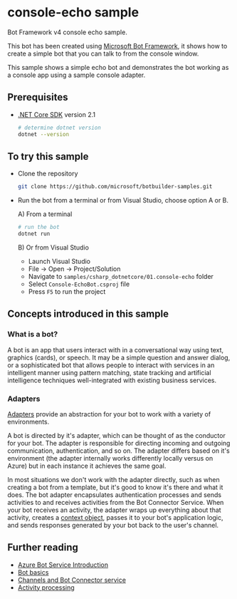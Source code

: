# console-echo sample

Bot Framework v4 console echo sample.

This bot has been created using [Microsoft Bot Framework][1], it shows how to create a simple bot that you can talk to from the console window.

This sample shows a simple echo bot and demonstrates the bot working as a console app using a sample console adapter.

## Prerequisites

- [.NET Core SDK][4] version 2.1

  ```bash
  # determine dotnet version
  dotnet --version
  ```

## To try this sample

- Clone the repository

  ```bash
  git clone https://github.com/microsoft/botbuilder-samples.git
  ```

- Run the bot from a terminal or from Visual Studio, choose option A or B.

  A) From a terminal

    ```bash
    # run the bot
    dotnet run
    ```

  B) Or from Visual Studio

  - Launch Visual Studio
  - File -> Open -> Project/Solution
  - Navigate to `samples/csharp_dotnetcore/01.console-echo` folder
  - Select `Console-EchoBot.csproj` file
  - Press `F5` to run the project



## Concepts introduced in this sample

### What is a bot?
A bot is an app that users interact with in a conversational way using text, graphics (cards), or speech. It may be a simple question and answer dialog, or a sophisticated bot that allows people to interact with services in an intelligent manner using pattern matching, state tracking and artificial intelligence techniques well-integrated with existing business services.

### Adapters
[Adapters](https://docs.microsoft.com/dotnet/api/microsoft.bot.builder.adapters?view=botbuilder-4.0.0-alpha) provide an abstraction for your bot to work with a variety of environments.

A bot is directed by it's adapter, which can be thought of as the conductor for your bot. The adapter is responsible for directing incoming and outgoing communication, authentication, and so on. The adapter differs based on it's environment (the adapter internally works differently locally versus on Azure) but in each instance it achieves the same goal.

In most situations we don't work with the adapter directly, such as when creating a bot from a template, but it's good to know it's there and what it does.
The bot adapter encapsulates authentication processes and sends activities to and receives activities from the Bot Connector Service. When your bot receives an activity, the adapter wraps up everything about that activity, creates a [context object](https://docs.microsoft.com/azure/bot-service/bot-builder-concept-activity-processing?view=azure-bot-service-4.0#turn-context), passes it to your bot's application logic, and sends responses generated by your bot back to the user's channel.


## Further reading

- [Azure Bot Service Introduction][2]
- [Bot basics][3]
- [Channels and Bot Connector service][4]
- [Activity processing][5]

[1]: https://dev.botframework.com
[2]: https://docs.microsoft.com/azure/bot-service/bot-service-overview-introduction?view=azure-bot-service-4.0
[3]: https://docs.microsoft.com/azure/bot-service/bot-builder-basics?view=azure-bot-service-4.0
[4]: https://docs.microsoft.com/azure/bot-service/bot-concepts?view=azure-bot-service-4.0
[5]: https://docs.microsoft.com/azure/bot-service/bot-builder-concept-activity-processing?view=azure-bot-service-4.0
